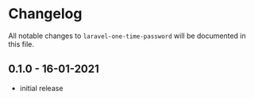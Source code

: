 # Changelog

All notable changes to `laravel-one-time-password` will be documented in this file.

## 0.1.0 - 16-01-2021

- initial release
